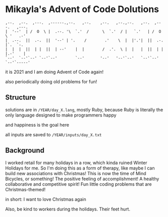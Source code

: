 # Mikayla's Advent of Code Dolutions

```
,--.  ,--.  ,---.  ,------.,--.   ,--.    ,--.   ,--.,--.   ,--.  ,---.   ,---.   
|  '--'  | /  O  \ |  .--. '\  `.'  /      \  `.'  / |   `.'   | /  O  \ '   .-'  
|  .--.  ||  .-.  ||  '--' | '.    /        .'    \  |  |'.'|  ||  .-.  |`.  `-.  
|  |  |  ||  | |  ||  | --'    |  |        /  .'.  \ |  |   |  ||  | |  |.-'    | 
`--'  `--'`--' `--'`--'        `--'       '--'   '--'`--'   `--'`--' `--'`-----'  
```

it is 2021 and I am doing Advent of Code again!

also periodically doing old problems for fun!

## Structure

solutions are in `/YEAR/day_X.lang`, mostly Ruby, because Ruby is literally the only language designed to make programmers happy

and happiness is the goal here

all inputs are saved to `/YEAR/inputs/day_X.txt`

## Background

I worked retail for many holidays in a row, which kinda ruined Winter Holidays for me. So I'm doing this as a form of therapy, like maybe I can build new associations with Christmas! This is now the time of Mind Bicycles, or something! The positive feeling of accomplishment! A healthy collaborative and competitive spirit! Fun little coding problems that are Christmas-themed!

in short: I want to love Christmas again

Also, be kind to workers during the holidays. Their feet hurt.
